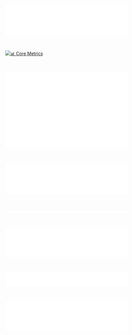 [<img align="center" width="390" alt="🙋 Introduction" src="https://raw.githubusercontent.com/Delgorithm/Delgorithm/main/metrics.plugin.introduction.svg">](#)

<br clear="both"/>

[<img align="center" width="390" alt="📊 Core Metrics" src="https://raw.githubusercontent.com/Delgorithm/Delgorithm/main/metrics.classic.svg">](#)

<br clear="both"/>

[<img align="center" width="390" alt="📆 Calendar" src="https://raw.githubusercontent.com/Delgorithm/Delgorithm/main/metrics.plugin.calendar.svg">](#)

<br clear="both"/>

[<img align="center" width="390" alt="🈷️ Languages" src="https://raw.githubusercontent.com/Delgorithm/Delgorithm/main/metrics.plugin.languages.svg">](#)

<br clear="both"/>

[<img align="center" width="390" alt="🧮 Lines of Code" src="https://raw.githubusercontent.com/Delgorithm/Delgorithm/main/metrics.plugin.lines.svg">](#)

<br clear="both"/>

[<img align="center" width="390" alt="⏰ Habits" src="https://raw.githubusercontent.com/Delgorithm/Delgorithm/main/metrics.plugin.habits.svg">](#)

<br clear="both"/>

[<img align="center" width="390" alt="🗂️ Projects" src="https://raw.githubusercontent.com/Delgorithm/Delgorithm/main/metrics.plugin.projects.svg">](#)

<br clear="both"/>

[<img align="center" width="390" alt="🗳️ LeetCode" src="https://raw.githubusercontent.com/Delgorithm/Delgorithm/main/metrics.plugin.leetcode.svg">](#)
